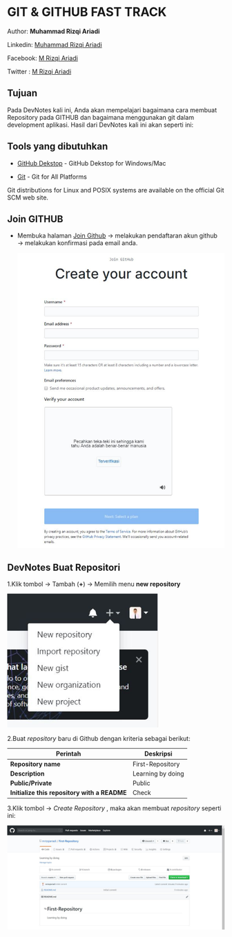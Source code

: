 # GIT & GITHUB FAST TRACK

Author: **Muhammad Rizqi Ariadi**

Linkedin: [Muhammad Rizqi Ariadi](https://www.linkedin.com/in/muhammad-rizqi-ariadi-bba168110/)

Facebook: [M Rizqi Ariadi](https://www.facebook.com/Muhammad.Rizqi.Ariadi)

Twitter : [M Rizqi Ariadi](https://twitter.com/MRizqiAriadi)

## Tujuan

Pada DevNotes kali ini, Anda akan mempelajari bagaimana cara membuat Repository pada GITHUB dan bagaimana menggunakan git dalam development aplikasi. Hasil dari DevNotes kali ini akan seperti ini:


## Tools yang dibutuhkan

* [GitHub Dekstop](https://desktop.github.com/) - GitHub Dekstop for Windows/Mac

* [Git](http://git-scm.com) - Git for All Platforms

Git distributions for Linux and POSIX systems are available on
the official Git SCM web site.

## Join GITHUB
+ Membuka halaman [Join Github](https://github.com/join) → melakukan pendaftaran akun github → melakukan konfirmasi pada email anda.

  <img src="images/register_github.JPG" width="500" title="Join Github">

## DevNotes Buat Repositori

1.Klik tombol → Tambah (__+__) → Memilih menu __new repository__

<img src="images/menu_create_github.JPG" width="350" title="Button +">

2.Buat *repository* baru di Github dengan kriteria sebagai berikut:

| Perintah | Deskripsi |
| --- | --- |
| __Repository name__ | First-Repository |
| __Description__ | Learning by doing |
| __Public/Private__ | Public |
| __Initialize this repository with a README__ | Check |

3.Klik tombol → *Create Repository* , maka akan membuat *repository* seperti ini:

<img src="images/first_repository.JPG" width="800" title="Button +">

